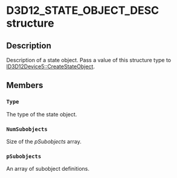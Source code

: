 # D3D12_STATE_OBJECT_DESC structure

## Description

Description of a state object. Pass a value of this structure type to [ID3D12Device5::CreateStateObject](https://learn.microsoft.com/windows/win32/api/d3d12/nf-d3d12-id3d12device5-createstateobject).

## Members

### `Type`

The type of the state object.

### `NumSubobjects`

Size of the *pSubobjects* array.

### `pSubobjects`

An array of subobject definitions.